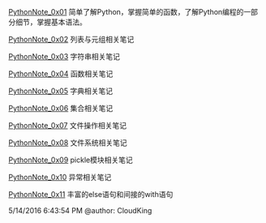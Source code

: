 [PythonNote_0x01](./PythonNote_0x01.html)	简单了解Python，掌握简单的函数，了解Python编程的一部分细节，掌握基本语法。

[PythonNote_0x02](./PythonNote_0x02.html)	列表与元组相关笔记

[PythonNote_0x03](./PythonNote_0x03.html)	字符串相关笔记

[PythonNote_0x04](./PythonNote_0x04.html)	函数相关笔记

[PythonNote_0x05](./PythonNote_0x05.html)	字典相关笔记

[PythonNote_0x06](./PythonNote_0x06.html)	集合相关笔记

[PythonNote_0x07](./PythonNote_0x07.html)	文件操作相关笔记

[PythonNote_0x08](./PythonNote_0x08.html)	文件系统相关笔记
	
[PythonNote_0x09](./PythonNote_0x09.html)	pickle模块相关笔记

[PythonNote_0x10](./PythonNote_0x10.html)  异常相关笔记

[PythonNote_0x11](./PythonNote_0x11.html)	丰富的else语句和间接的with语句

5/14/2016 6:43:54 PM  @author: CloudKing